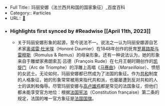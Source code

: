 - Full Title:: 玛丽安娜（法兰西共和国的国家象征）_百度百科
- Category:: #articles
- URL:: [🔗](https://baike.baidu.com/item/%E7%8E%9B%E4%B8%BD%E5%AE%89%E5%A8%9C/82545?fromModule=lemma_inlink)
- ### Highlights first synced by #Readwise [[April 11th, 2023]]
    - 关于玛丽安娜形象的起源，至今说法不一。说法之一认为玛丽安娜源自艺术家[奥诺雷·杜米埃](/item/%E5%A5%A5%E8%AF%BA%E9%9B%B7%C2%B7%E6%9D%9C%E7%B1%B3%E5%9F%83?fromModule=lemma_inlink)（Honoré Daumier）在1848年创作的抚育[罗慕路斯与雷穆斯](/item/%E7%BD%97%E6%85%95%E8%B7%AF%E6%96%AF%E4%B8%8E%E9%9B%B7%E7%A9%86%E6%96%AF/4001711?fromModule=lemma_inlink)（Romulus & Remus）的母亲形象。还有一种说法认为，她的形象来自于雕塑家弗朗索瓦·吕德（François Rude）在七月王朝时期创作的[凯旋门](/item/%E5%87%AF%E6%97%8B%E9%97%A8?fromModule=lemma_inlink)（Arc de Triomphe）的浮雕上高唱《[马赛曲](/item/%E9%A9%AC%E8%B5%9B%E6%9B%B2?fromModule=lemma_inlink)》（*Marseillaise*）、愤怒的女武士。无论如何，玛丽安娜都已然成为了法国的象征。作为[共和](/item/%E5%85%B1%E5%92%8C?fromModule=lemma_inlink)制度的人格象征，她的形象常常被用来指代共和派，也屡屡遭到反对共和的人士的讽刺和侮辱。尽管玛丽安娜与[高卢雄鸡](/item/%E9%AB%98%E5%8D%A2%E9%9B%84%E9%B8%A1/5349489?fromModule=lemma_inlink)都是常见的法国象征，但他们都未能享受官方地位：根据[法国宪法](/item/%E6%B3%95%E5%9B%BD%E5%AE%AA%E6%B3%95?fromModule=lemma_inlink)（Constitution française）第二条的规定，法国的唯一官方象征是[法国国旗](/item/%E6%B3%95%E5%9B%BD%E5%9B%BD%E6%97%97?fromModule=lemma_inlink)。
